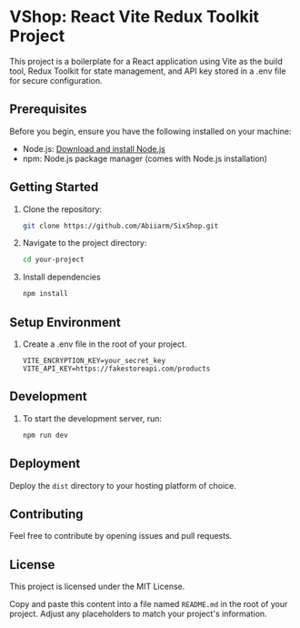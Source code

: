 # VShop: React Vite Redux Toolkit Project

This project is a boilerplate for a React application using Vite as the build tool, Redux Toolkit for state management, and API key stored in a .env file for secure configuration.

## Prerequisites

Before you begin, ensure you have the following installed on your machine:

- Node.js: [Download and install Node.js](https://nodejs.org/)
- npm: Node.js package manager (comes with Node.js installation)

## Getting Started

1. Clone the repository:

   ```bash
   git clone https://github.com/Abiiarm/SixShop.git
   ```

2. Navigate to the project directory:

   ```bash
   cd your-project
   ```

3. Install dependencies

   ```bash
   npm install
   ```

## Setup Environment

1. Create a .env file in the root of your project.

   ```env
   VITE_ENCRYPTION_KEY=your_secret_key
   VITE_API_KEY=https://fakestoreapi.com/products
   ```

## Development

1. To start the development server, run:
   ```bash
   npm run dev
   ```

## Deployment

Deploy the `dist` directory to your hosting platform of choice.

## Contributing

Feel free to contribute by opening issues and pull requests.

## License

This project is licensed under the MIT License.

Copy and paste this content into a file named `README.md` in the root of your project. Adjust any placeholders to match your project's information.
